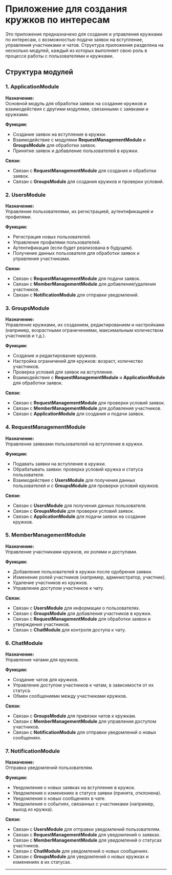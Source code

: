 # Приложение для создания кружков по интересам

Это приложение предназначено для создания и управления кружками по интересам, с возможностью подачи заявок на
вступление, управления участниками и чатов. Структура приложения разделена на несколько модулей, каждый из которых
выполняет свою роль в процессе работы с пользователями и кружками.

## Структура модулей

### 1. **ApplicationModule**

**Назначение:**  
Основной модуль для обработки заявок на создание кружков и взаимодействия с другими модулями, связанными с заявками и
кружками.

**Функции:**

- Создание заявок на вступление в кружки.
- Взаимодействие с модулями **RequestManagementModule** и **GroupsModule** для обработки заявок.
- Принятие заявок и добавление пользователей в кружки.

**Связи:**

- Связан с **RequestManagementModule** для создания и обработки заявок.
- Связан с **GroupsModule** для создания кружков и проверки условий.

### 2. **UsersModule**

**Назначение:**  
Управление пользователями, их регистрацией, аутентификацией и профилями.

**Функции:**

- Регистрация новых пользователей.
- Управление профилями пользователей.
- Аутентификация (если будет реализована в будущем).
- Получение данных пользователя для обработки заявок и управления участниками.

**Связи:**

- Связан с **RequestManagementModule** для подачи заявок.
- Связан с **MemberManagementModule** для добавления/удаления участников.
- Связан с **NotificationModule** для отправки уведомлений.

### 3. **GroupsModule**

**Назначение:**  
Управление кружками, их созданием, редактированием и настройками (например, возрастными ограничениями, максимальным
количеством участников и т.д.).

**Функции:**

- Создание и редактирование кружков.
- Настройка ограничений для кружков: возраст, количество участников.
- Проверка условий для заявок на вступление.
- Взаимодействие с **RequestManagementModule** и **ApplicationModule** для обработки заявок.

**Связи:**

- Связан с **RequestManagementModule** для проверки условий заявок.
- Связан с **MemberManagementModule** для добавления участников.
- Связан с **ApplicationModule** для создания и подачи заявок.

### 4. **RequestManagementModule**

**Назначение:**  
Управление заявками пользователей на вступление в кружки.

**Функции:**

- Подавать заявки на вступление в кружки.
- Обрабатывать заявки: проверка условий кружка и статуса пользователя.
- Взаимодействие с **UsersModule** для получения данных пользователей и с **GroupsModule** для проверки условий кружков.

**Связи:**

- Связан с **UsersModule** для получения данных пользователя.
- Связан с **GroupsModule** для проверки условий заявок.
- Связан с **ApplicationModule** для подачи заявок на создание кружков.

### 5. **MemberManagementModule**

**Назначение:**  
Управление участниками кружков, их ролями и доступами.

**Функции:**

- Добавление пользователей в кружки после одобрения заявки.
- Изменение ролей участников (например, администратор, участник).
- Удаление участников из кружков.
- Управление доступом участников к чату.

**Связи:**

- Связан с **UsersModule** для информации о пользователях.
- Связан с **GroupsModule** для добавления участников в кружки.
- Связан с **RequestManagementModule** для обработки заявок и утверждения участников.
- Связан с **ChatModule** для контроля доступа к чату.

### 6. **ChatModule**

**Назначение:**  
Управление чатами для кружков.

**Функции:**

- Создание чатов для кружков.
- Управление доступом участников к чатам, в зависимости от их статуса.
- Обмен сообщениями между участниками кружков.

**Связи:**

- Связан с **GroupsModule** для привязки чатов к кружкам.
- Связан с **MemberManagementModule** для управления доступом участников.
- Связан с **NotificationModule** для отправки уведомлений о новых сообщениях.

### 7. **NotificationModule**

**Назначение:**  
Отправка уведомлений пользователям.

**Функции:**

- Уведомления о новых заявках на вступление в кружок.
- Уведомления о изменениях в статусе заявки (принята, отклонена).
- Уведомления о новых сообщениях в чате.
- Уведомления о событиях, связанных с участниками (например, выход из кружка).

**Связи:**

- Связан с **UsersModule** для отправки уведомлений пользователям.
- Связан с **RequestManagementModule** для уведомлений о заявках.
- Связан с **MemberManagementModule** для уведомлений о статусах участников.
- Связан с **ChatModule** для уведомлений о новых сообщениях.
- Связан с **GroupsModule** для уведомлений о новых кружках и изменениях в их статусах.

---
